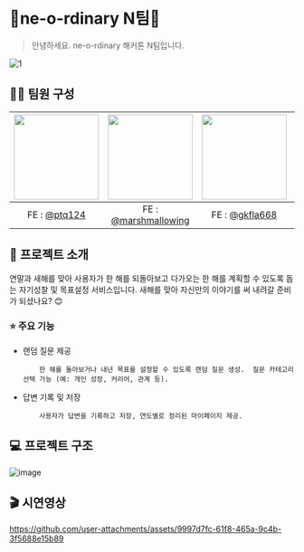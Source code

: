 # 🎄ne-o-rdinary N팀🎄
> 안녕하세요. ne-o-rdinary 해커톤 N팀입니다.

![1](https://github.com/user-attachments/assets/4a836dcf-e098-4263-a973-4f019f4546b0)

## 👶🏻 팀원 구성
|<img src="https://avatars.githubusercontent.com/u/64758823?v=4,ptq124,박태규 Park Tae Kyu,https://github.com/ptq124" width="150" height="150"/>|<img src="https://avatars.githubusercontent.com/u/114673063?v=4,marshmallowing,Youjin,https://github.com/marshmallowing" width="150" height="150"/>|<img src="https://avatars.githubusercontent.com/u/81246338?v=4,gkfla668,임하림,https://github.com/gkfla668" width="150" height="150"/>|<img src="https://avatars.githubusercontent.com/u/108733746?v=4,Yoon0221,신지윤 (Yoon),https://github.com/Yoon0221" width="150" height="150"/>|<img src="https://avatars.githubusercontent.com/u/115148838?v=4,hcg0127,,https://github.com/hcg0127" width="150" height="150"/>|<img src="https://avatars.githubusercontent.com/u/154957716?v=4,OZIIJIN,OZIIJIN,https://github.com/OZIIJIN" width="150" height="150"/>
|:-:|:-:|:-:|:-:|:-:|:-:
|FE : [@ptq124](https://github.com/ptq124)|FE : [@marshmallowing](https://github.com/marshmallowing)|FE : [@gkfla668](https://github.com/gkfla668)|BE : [@Yoon0221](https://github.com/Yoon0221)|BE : [@hcg0127](https://github.com/hcg0127)|BE : [@OZIIJIN](https://github.com/OZIIJIN)


## 💬 프로젝트 소개

연말과 새해를 맞아 사용자가 한 해를 되돌아보고 다가오는 한 해를 계획할 수 있도록 돕는 자기성찰 및 목표설정 서비스입니다. 새해를 맞아 자신만의 이야기를 써 내려갈 준비가 되셨나요? 😊

### ⭐️ 주요 기능

- 랜덤 질문 제공

          한 해를 돌아보거나 내년 목표를 설정할 수 있도록 랜덤 질문 생성.  질문 카테고리 선택 가능 (예: 개인 성장, 커리어, 관계 등).

- 답변 기록 및 저장

          사용자가 답변을 기록하고 저장, 연도별로 정리된 마이페이지 제공.

## 💻 프로젝트 구조

![image](https://github.com/user-attachments/assets/ecb97a33-4296-42f5-8143-cc70283290f5)

## 🎬 시연영상
https://github.com/user-attachments/assets/9997d7fc-61f8-465a-9c4b-3f5688e15b89

